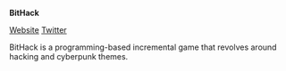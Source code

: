 
**BitHack**



[Website](https://www.bithack.cc)
[Twitter](https://x.com/BitHack_SOLANA)


BitHack is a programming-based incremental game that revolves around hacking and cyberpunk themes.
